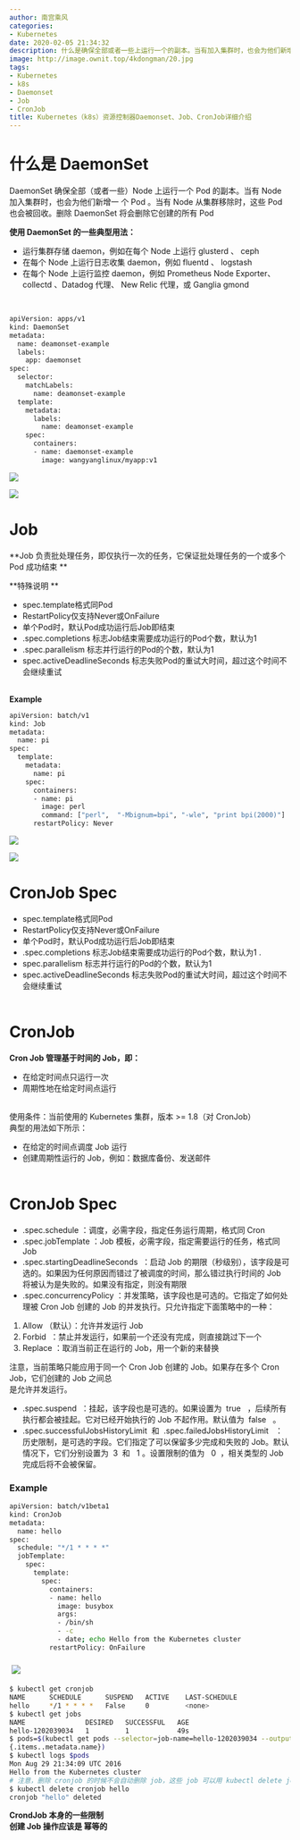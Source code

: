 ```yaml
---
author: 南宫乘风
categories:
- Kubernetes
date: 2020-02-05 21:34:32
description: 什么是确保全部或者一些上运行一个的副本。当有加入集群时，也会为他们新增一个。当有从集群移除时，这些也会被回收。删除将会删除它创建的所有使用的一些典型用法：运行集群存储，例如在每个上运行、在每个上运行日。。。。。。。
image: http://image.ownit.top/4kdongman/20.jpg
tags:
- Kubernetes
- k8s
- Daemonset
- Job
- CronJob
title: Kubernetes（k8s）资源控制器Daemonset、Job、CronJob详细介绍
---
```


<!--more-->

# 什么是 DaemonSet 

DaemonSet 确保全部（或者一些）Node 上运行一个 Pod 的副本。当有 Node 加入集群时，也会为他们新增一 个 Pod 。当有 Node 从集群移除时，这些 Pod 也会被回收。删除 DaemonSet 将会删除它创建的所有 Pod

**使用 DaemonSet 的一些典型用法：**

- 运行集群存储 daemon，例如在每个 Node 上运行 glusterd 、 ceph
- 在每个 Node 上运行日志收集 daemon，例如 fluentd 、 logstash
- 在每个 Node 上运行监控 daemon，例如 Prometheus Node Exporter、 collectd 、Datadog 代理、 New Relic 代理，或 Ganglia gmond

 

```bash
apiVersion: apps/v1
kind: DaemonSet
metadata:
  name: deamonset-example
  labels:
    app: daemonset
spec:
  selector:
    matchLabels:
      name: deamonset-example
  template:
    metadata:
      labels:
        name: deamonset-example
    spec:
      containers:
      - name: daemonset-example
        image: wangyanglinux/myapp:v1
```

![](http://image.ownit.top/csdn/20200205205134703.png)

![](http://image.ownit.top/csdn/20200205205314918.png)

# Job 

**Job 负责批处理任务，即仅执行一次的任务，它保证批处理任务的一个或多个 Pod 成功结束 **

**特殊说明 **

- spec.template格式同Pod
- RestartPolicy仅支持Never或OnFailure
- 单个Pod时，默认Pod成功运行后Job即结束
- .spec.completions 标志Job结束需要成功运行的Pod个数，默认为1
- .spec.parallelism 标志并行运行的Pod的个数，默认为1
- spec.activeDeadlineSeconds 标志失败Pod的重试大时间，超过这个时间不会继续重试  
 

**Example**

```bash
apiVersion: batch/v1
kind: Job
metadata:
  name: pi
spec:
  template:
    metadata:
      name: pi
    spec:
      containers:
      - name: pi
        image: perl
        command: ["perl",  "-Mbignum=bpi", "-wle", "print bpi(2000)"]
      restartPolicy: Never
```

![](http://image.ownit.top/csdn/20200205210847466.png)

![](http://image.ownit.top/csdn/20200205211406490.png)

# CronJob Spec 

- spec.template格式同Pod
- RestartPolicy仅支持Never或OnFailure
- 单个Pod时，默认Pod成功运行后Job即结束
- .spec.completions 标志Job结束需要成功运行的Pod个数，默认为1 .
- spec.parallelism 标志并行运行的Pod的个数，默认为1
- spec.activeDeadlineSeconds 标志失败Pod的重试大时间，超过这个时间不会继续重试  
 

# CronJob 

**Cron Job 管理基于时间的 Job，即：**

- 在给定时间点只运行一次
- 周期性地在给定时间点运行  
 

使用条件：当前使用的 Kubernetes 集群，版本 >= 1.8（对 CronJob）  
典型的用法如下所示：

- 在给定的时间点调度 Job 运行
- 创建周期性运行的 Job，例如：数据库备份、发送邮件  
 

# CronJob Spec 

- .spec.schedule ：调度，必需字段，指定任务运行周期，格式同 Cron
- .spec.jobTemplate ：Job 模板，必需字段，指定需要运行的任务，格式同 Job
- .spec.startingDeadlineSeconds  ：启动 Job 的期限（秒级别），该字段是可选的。如果因为任何原因而错过了被调度的时间，那么错过执行时间的 Job 将被认为是失败的。如果没有指定，则没有期限
- .spec.concurrencyPolicy ：并发策略，该字段也是可选的。它指定了如何处理被 Cron Job 创建的 Job 的并发执行。只允许指定下面策略中的一种：

1.  Allow （默认）：允许并发运行 Job
2.  Forbid  ：禁止并发运行，如果前一个还没有完成，则直接跳过下一个
3.  Replace ：取消当前正在运行的 Job，用一个新的来替换

注意，当前策略只能应用于同一个 Cron Job 创建的 Job。如果存在多个 Cron Job，它们创建的 Job 之间总  
是允许并发运行。

- .spec.suspend  ：挂起，该字段也是可选的。如果设置为  true   ，后续所有执行都会被挂起。它对已经开始执行的 Job 不起作用。默认值为  false   。
- .spec.successfulJobsHistoryLimit  和  .spec.failedJobsHistoryLimit   ：历史限制，是可选的字段。它们指定了可以保留多少完成和失败的 Job。默认情况下，它们分别设置为  3  和   1 。设置限制的值为   0  ，相关类型的 Job 完成后将不会被保留。

### Example

```bash
apiVersion: batch/v1beta1
kind: CronJob
metadata:
  name: hello
spec:
  schedule: "*/1 * * * *"
  jobTemplate:
    spec:
      template:
        spec:
          containers:
          - name: hello
            image: busybox
            args:
            - /bin/sh
            - -c
            - date; echo Hello from the Kubernetes cluster
          restartPolicy: OnFailure
```

###  ![](http://image.ownit.top/csdn/20200205212840212.png)

```bash
$ kubectl get cronjob
NAME      SCHEDULE      SUSPEND   ACTIVE    LAST-SCHEDULE
hello     */1 * * * *   False     0         <none>
$ kubectl get jobs
NAME               DESIRED   SUCCESSFUL   AGE
hello-1202039034   1         1            49s
$ pods=$(kubectl get pods --selector=job-name=hello-1202039034 --output=jsonpath=
{.items..metadata.name})
$ kubectl logs $pods
Mon Aug 29 21:34:09 UTC 2016
Hello from the Kubernetes cluster
# 注意，删除 cronjob 的时候不会自动删除 job，这些 job 可以用 kubectl delete job 来删除
$ kubectl delete cronjob hello
cronjob "hello" deleted
```

**CrondJob 本身的一些限制   
创建 Job 操作应该是 幂等的**